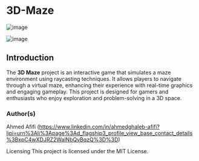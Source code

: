 # 3D-Maze

![image](https://github.com/user-attachments/assets/b08deecd-af0d-4d20-abcf-c52097126a16)

![image](https://github.com/user-attachments/assets/44276120-fc33-4be2-ab81-9c5463bcf036)



## Introduction
The **3D Maze** project is an interactive game that simulates a maze environment using raycasting techniques. It allows players to navigate through a virtual maze, enhancing their experience with real-time graphics and engaging gameplay. This project is designed for gamers and enthusiasts who enjoy exploration and problem-solving in a 3D space.


### Author(s)
Ahmed Afifi (https://www.linkedin.com/in/ahmedghaleb-afifi?lipi=urn%3Ali%3Apage%3Ad_flagship3_profile_view_base_contact_details%3BxpC4wXDJRZ2WalNbQvBqzQ%3D%3D)

Licensing
This project is licensed under the MIT License.
